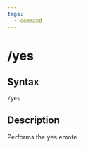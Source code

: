 ```yaml
---
tags:
  - command
---
```


# /yes

## Syntax

<!--cmd-syntax-start-->
```eqcommand
/yes
```
<!--cmd-syntax-end-->

## Description

<!--cmd-desc-start-->
Performs the yes emote.
<!--cmd-desc-end-->